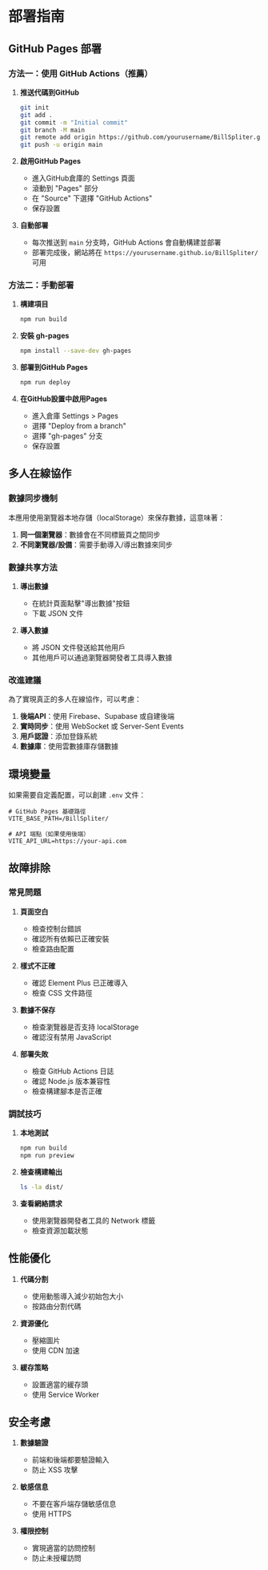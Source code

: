 # 部署指南

## GitHub Pages 部署

### 方法一：使用 GitHub Actions（推薦）

1. **推送代碼到GitHub**
   ```bash
   git init
   git add .
   git commit -m "Initial commit"
   git branch -M main
   git remote add origin https://github.com/yourusername/BillSpliter.git
   git push -u origin main
   ```

2. **啟用GitHub Pages**
   - 進入GitHub倉庫的 Settings 頁面
   - 滾動到 "Pages" 部分
   - 在 "Source" 下選擇 "GitHub Actions"
   - 保存設置

3. **自動部署**
   - 每次推送到 `main` 分支時，GitHub Actions 會自動構建並部署
   - 部署完成後，網站將在 `https://yourusername.github.io/BillSpliter/` 可用

### 方法二：手動部署

1. **構建項目**
   ```bash
   npm run build
   ```

2. **安裝 gh-pages**
   ```bash
   npm install --save-dev gh-pages
   ```

3. **部署到GitHub Pages**
   ```bash
   npm run deploy
   ```

4. **在GitHub設置中啟用Pages**
   - 進入倉庫 Settings > Pages
   - 選擇 "Deploy from a branch"
   - 選擇 "gh-pages" 分支
   - 保存設置

## 多人在線協作

### 數據同步機制

本應用使用瀏覽器本地存儲（localStorage）來保存數據，這意味著：

1. **同一個瀏覽器**：數據會在不同標籤頁之間同步
2. **不同瀏覽器/設備**：需要手動導入/導出數據來同步

### 數據共享方法

1. **導出數據**
   - 在統計頁面點擊"導出數據"按鈕
   - 下載 JSON 文件

2. **導入數據**
   - 將 JSON 文件發送給其他用戶
   - 其他用戶可以通過瀏覽器開發者工具導入數據

### 改進建議

為了實現真正的多人在線協作，可以考慮：

1. **後端API**：使用 Firebase、Supabase 或自建後端
2. **實時同步**：使用 WebSocket 或 Server-Sent Events
3. **用戶認證**：添加登錄系統
4. **數據庫**：使用雲數據庫存儲數據

## 環境變量

如果需要自定義配置，可以創建 `.env` 文件：

```env
# GitHub Pages 基礎路徑
VITE_BASE_PATH=/BillSpliter/

# API 端點（如果使用後端）
VITE_API_URL=https://your-api.com
```

## 故障排除

### 常見問題

1. **頁面空白**
   - 檢查控制台錯誤
   - 確認所有依賴已正確安裝
   - 檢查路由配置

2. **樣式不正確**
   - 確認 Element Plus 已正確導入
   - 檢查 CSS 文件路徑

3. **數據不保存**
   - 檢查瀏覽器是否支持 localStorage
   - 確認沒有禁用 JavaScript

4. **部署失敗**
   - 檢查 GitHub Actions 日誌
   - 確認 Node.js 版本兼容性
   - 檢查構建腳本是否正確

### 調試技巧

1. **本地測試**
   ```bash
   npm run build
   npm run preview
   ```

2. **檢查構建輸出**
   ```bash
   ls -la dist/
   ```

3. **查看網絡請求**
   - 使用瀏覽器開發者工具的 Network 標籤
   - 檢查資源加載狀態

## 性能優化

1. **代碼分割**
   - 使用動態導入減少初始包大小
   - 按路由分割代碼

2. **資源優化**
   - 壓縮圖片
   - 使用 CDN 加速

3. **緩存策略**
   - 設置適當的緩存頭
   - 使用 Service Worker

## 安全考慮

1. **數據驗證**
   - 前端和後端都要驗證輸入
   - 防止 XSS 攻擊

2. **敏感信息**
   - 不要在客戶端存儲敏感信息
   - 使用 HTTPS

3. **權限控制**
   - 實現適當的訪問控制
   - 防止未授權訪問

